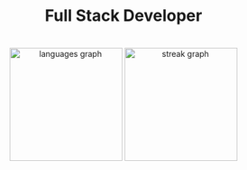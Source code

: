 <!--
**TopGuru777/TopGuru777** is a ✨ _special_ ✨ repository because its `README.md` (this file) appears on your GitHub profile.

Here are some ideas to get you started:

- 🔭 I’m currently working on ...
- 🌱 I’m currently learning ...
- 👯 I’m looking to collaborate on ...
- 🤔 I’m looking for help with ...
- 💬 Ask me about ...
- 📫 How to reach me: ...
- 😄 Pronouns: ...
- ⚡ Fun fact: ...
-->

###

<h1 align="center">Full Stack Developer</h1>

###

<br clear="both">

<div align="center">
  <img src="https://github-readme-stats.vercel.app/api/top-langs?username=topguru777&locale=en&hide_title=false&layout=compact&count_private=true&card_width=320&langs_count=10&theme=synthwave&hide_border=false&order=2&show_icons=true" height="200" alt="languages graph"  />
  <img src="https://streak-stats.demolab.com?user=topguru777&locale=en&mode=daily&theme=dracula&hide_border=false&border_radius=5&count_private=true&order=3" height="200" alt="streak graph"  />
</div>
<!--
###

# <h2 align="center">Languages</h2>

# <div align="center">
#  <img src="https://skillicons.dev/icons?i=cs,cpp,java,css,sass,html,js,ts,php,py,swift,kotlin,dart,qt&perline=7" />
# </div>

###

###

# <h2 align="center">Frameworks and Libraries</h2>

###

# <div align="center">
#  <img src="https://skillicons.dev/icons?i=angular,dotnet,react,redux,nextjs,laravel,vue,jest,bootstrap,tailwind,django,babel,jquery&perline=7"/>
# </div>

###

# <h2 align="center">Services</h2>

# <div align="center">
#  <img src="https://skillicons.dev/icons?i=aws,azure,firebase,nginx,docker,fastapi,heroku&perline=7" />
# </div>

###

# <h2 align="center">Databases</h2>

# <div align="center">
#  <img src="https://skillicons.dev/icons?i=mysql,mongodb,postgres,redis,sqlite,rabbitmq,supabase,scala&perline=7" />
# </div>

###

# <h2 align="center">Development Tools</h2>

# <div align="center">
#  <img src="https://skillicons.dev/icons?i=atom,idea,postman,vim,visualstudio,vscode&perline=7" />
# </div>

###
-->

# <h2 align="center">Collaborate</h2>

# <div align="center">
#  <img src="https://skillicons.dev/icons?i=git,github,gitlab,githubactions,stackoverflow&perline=7" />
# </div>

###
